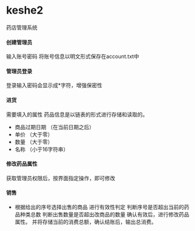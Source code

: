 # keshe2
药店管理系统
#### 创建管理员
输入账号密码
将账号信息以明文形式保存在account.txt中

#### 管理员登录
登录输入密码会显示成*字符，增强保密性

#### 进货
需要填入的属性
药品信息是以链表的形式进行存储和读取的。
* 商品过期日期  （在当前日期之后）
* 单价          （大于零）
* 数量          （大于零）
* 名称          （小于16字符串）
#### 修改药品属性
获取管理员权限后，按界面指定操作，即可修改

#### 销售
* 根据给出的序号选择出售的商品
进行有效性判定
判断序号是否超出当前的药品种类总数
判断出售数量是否超出改商品的数量
确认有效后，进行修改药品属性。
并将存储当前的消费总额，确认结账后，输出总消费。
